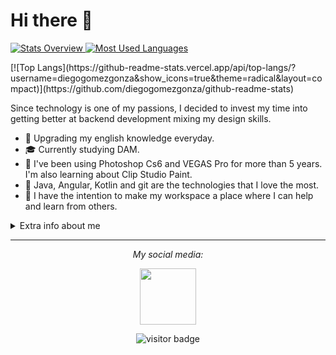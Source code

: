 # Hi there 👋

<a href='https://github.com/diegogomezgonza/github-stats-transparent'/>
  
![Stats Overview](https://raw.githubusercontent.com/diegogomezgonza/github-stats-transparent/output/generated/overview.svg)
![Most Used Languages](https://raw.githubusercontent.com/diegogomezgonza/github-stats-transparent/output/generated/languages.svg)

</a>
[![Top Langs](https://github-readme-stats.vercel.app/api/top-langs/?username=diegogomezgonza&show_icons=true&theme=radical&layout=compact)](https://github.com/diegogomezgonza/github-readme-stats)

Since technology is one of my passions, I decided to invest my time into getting better at backend development mixing my design skills.  

* 💬   Upgrading my english knowledge everyday.
* 🎓   Currently studying DAM.
* 🎨   I've been using Photoshop Cs6 and VEGAS Pro for more than 5 years. I'm also learning about Clip Studio Paint.
* 💾   Java, Angular, Kotlin and git are the technologies that I love the most.
* 👥   I have the intention to make my workspace a place where I can help and learn from others.

<details>
  <summary>Extra info about me</summary>
  <br>

* 📚   Regular reader.
* 📓   Been drawing since 2020.

</details>
  
<hr>
<p align="center">
  <i>My social media:</i>

<p align="center">
  <a href="https://golang.org/" target="_blank" align="center">
  <img src="https://cdn-icons-png.flaticon.com/512/174/174857.png"  height="90" />
  </a>
 </p>
    
<p  align="center">
<img src="https://visitor-badge.laobi.icu/badge?page_id=diegogomezgonza.diegogomezgonza" alt="visitor badge"/>       
</p>
</p>


